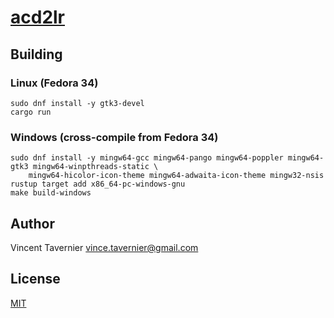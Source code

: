 # [acd2lr](https://github.com/vtavernier/acd2lr)

## Building

### Linux (Fedora 34)

	sudo dnf install -y gtk3-devel
	cargo run

### Windows (cross-compile from Fedora 34)

	sudo dnf install -y mingw64-gcc mingw64-pango mingw64-poppler mingw64-gtk3 mingw64-winpthreads-static \
		mingw64-hicolor-icon-theme mingw64-adwaita-icon-theme mingw32-nsis
	rustup target add x86_64-pc-windows-gnu
	make build-windows

## Author

Vincent Tavernier <vince.tavernier@gmail.com>

## License

[MIT](LICENSE)
